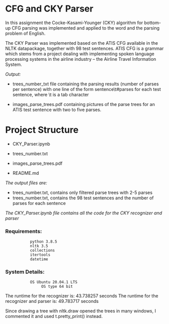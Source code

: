 # CFG and CKY Parser
In this assignment the Cocke-Kasami-Younger (CKY) algorithm for bottom-up CFG parsing was implemented
and applied to the word and the parsing problem of English.

The CKY Parser was implemented based on the ATIS CFG available in the NLTK datapackage, together with 98 
test sentences. ATIS CFG is a grammar which stems from a project dealing with implementing spoken language 
processing systems in the airline industry – the Airline Travel Information System.

*Output:*

- trees_number_txt file containing the parsing results (number of parses per sentence) with one line of the 
form sentence\t#parses for each test sentence, where \t is a tab character

- images_parse_trees.pdf containing pictures of the parse trees for an ATIS test sentence with two to five parses. 


# Project Structure

 - CKY_Parser.ipynb

 - trees_number.txt 
 
 - images_parse_trees.pdf
 
 - README.md
 
*The output files are:*
- trees_number.txt, contains only filtered parse trees with 2-5 parses
- trees_number.txt, contains the 98 test sentences and the number of parses for each sentence

*The CKY_Parser.ipynb file contains all the code for the CKY recognizer and parser*
 
### Requirements: 
               python 3.8.5
               nltk 3.5
               collections
               itertools
               datetime
           
### System Details: 
               OS Ubuntu 20.04.1 LTS
 		            OS type 64 bit
 		 
The runtime for the recognizer is: 43.738257 seconds
The runtime for the recognizer and parser is: 49.783717 seconds

Since drawing a tree with nltk.draw opened the trees in many windows, I commented it and used t.pretty_print() instead.

